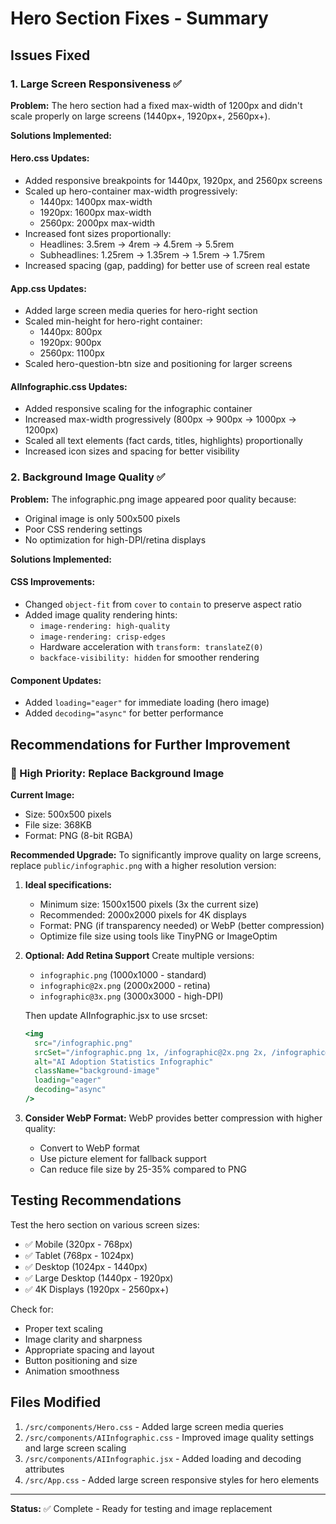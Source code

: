 # Hero Section Fixes - Summary

## Issues Fixed

### 1. Large Screen Responsiveness ✅

**Problem:** The hero section had a fixed max-width of 1200px and didn't scale properly on large screens (1440px+, 1920px+, 2560px+).

**Solutions Implemented:**

#### Hero.css Updates:
- Added responsive breakpoints for 1440px, 1920px, and 2560px screens
- Scaled up hero-container max-width progressively:
  - 1440px: 1400px max-width
  - 1920px: 1600px max-width
  - 2560px: 2000px max-width
- Increased font sizes proportionally:
  - Headlines: 3.5rem → 4rem → 4.5rem → 5.5rem
  - Subheadlines: 1.25rem → 1.35rem → 1.5rem → 1.75rem
- Increased spacing (gap, padding) for better use of screen real estate

#### App.css Updates:
- Added large screen media queries for hero-right section
- Scaled min-height for hero-right container:
  - 1440px: 800px
  - 1920px: 900px
  - 2560px: 1100px
- Scaled hero-question-btn size and positioning for larger screens

#### AIInfographic.css Updates:
- Added responsive scaling for the infographic container
- Increased max-width progressively (800px → 900px → 1000px → 1200px)
- Scaled all text elements (fact cards, titles, highlights) proportionally
- Increased icon sizes and spacing for better visibility

### 2. Background Image Quality ✅

**Problem:** The infographic.png image appeared poor quality because:
- Original image is only 500x500 pixels
- Poor CSS rendering settings
- No optimization for high-DPI/retina displays

**Solutions Implemented:**

#### CSS Improvements:
- Changed `object-fit` from `cover` to `contain` to preserve aspect ratio
- Added image quality rendering hints:
  - `image-rendering: high-quality`
  - `image-rendering: crisp-edges` 
  - Hardware acceleration with `transform: translateZ(0)`
  - `backface-visibility: hidden` for smoother rendering

#### Component Updates:
- Added `loading="eager"` for immediate loading (hero image)
- Added `decoding="async"` for better performance

## Recommendations for Further Improvement

### 🎯 High Priority: Replace Background Image

**Current Image:**
- Size: 500x500 pixels
- File size: 368KB
- Format: PNG (8-bit RGBA)

**Recommended Upgrade:**
To significantly improve quality on large screens, replace `public/infographic.png` with a higher resolution version:

1. **Ideal specifications:**
   - Minimum size: 1500x1500 pixels (3x the current size)
   - Recommended: 2000x2000 pixels for 4K displays
   - Format: PNG (if transparency needed) or WebP (better compression)
   - Optimize file size using tools like TinyPNG or ImageOptim

2. **Optional: Add Retina Support**
   Create multiple versions:
   - `infographic.png` (1000x1000 - standard)
   - `infographic@2x.png` (2000x2000 - retina)
   - `infographic@3x.png` (3000x3000 - high-DPI)
   
   Then update AIInfographic.jsx to use srcset:
   ```jsx
   <img 
     src="/infographic.png"
     srcSet="/infographic.png 1x, /infographic@2x.png 2x, /infographic@3x.png 3x"
     alt="AI Adoption Statistics Infographic" 
     className="background-image"
     loading="eager"
     decoding="async"
   />
   ```

3. **Consider WebP Format:**
   WebP provides better compression with higher quality:
   - Convert to WebP format
   - Use picture element for fallback support
   - Can reduce file size by 25-35% compared to PNG

## Testing Recommendations

Test the hero section on various screen sizes:
- ✅ Mobile (320px - 768px)
- ✅ Tablet (768px - 1024px)
- ✅ Desktop (1024px - 1440px)
- ✅ Large Desktop (1440px - 1920px)
- ✅ 4K Displays (1920px - 2560px+)

Check for:
- Proper text scaling
- Image clarity and sharpness
- Appropriate spacing and layout
- Button positioning and size
- Animation smoothness

## Files Modified

1. `/src/components/Hero.css` - Added large screen media queries
2. `/src/components/AIInfographic.css` - Improved image quality settings and large screen scaling
3. `/src/components/AIInfographic.jsx` - Added loading and decoding attributes
4. `/src/App.css` - Added large screen responsive styles for hero elements

---

**Status:** ✅ Complete - Ready for testing and image replacement

